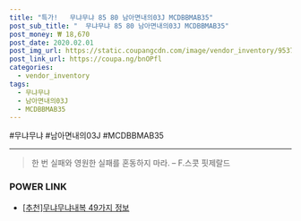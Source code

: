 ```yaml
--- 
title: "특가!   무냐무냐 85 80 남아면내의03J MCDBBMAB35" 
post_sub_title: "  무냐무냐 85 80 남아면내의03J MCDBBMAB35" 
post_money: ₩ 18,670 
post_date: 2020.02.01 
post_img_url: https://static.coupangcdn.com/image/vendor_inventory/9537/d5c18ca68480252ad9c18d1351e7559de8eceb549a84468db74945e32bc8.jpg 
post_link_url: https://coupa.ng/bnOPfl 
categories: 
  - vendor_inventory 
tags: 
  - 무냐무냐 
  - 남아면내의03J 
  - MCDBBMAB35 
--- 
```

  #무냐무냐 #남아면내의03J #MCDBBMAB35 
<hr> 

> 한 번 실패와 영원한 실패를 혼동하지 마라. – F.스콧 핏제랄드 


### POWER LINK

* <a href="https://blog.naver.com/fasyy4321/221792379917" target="_blank">[추천]무냐무냐내복 49가지 정보</a>
